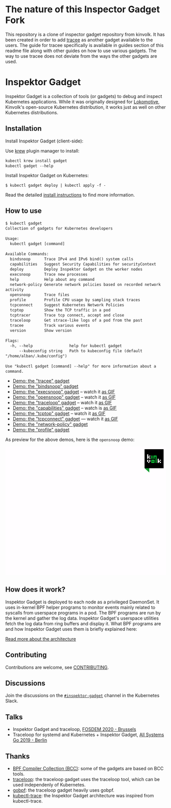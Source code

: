# The nature of this Inspector Gadget Fork
This repository is a clone of inspector gadget repository from kinvolk. It has been created in order to add [tracee](https://github.com/ogozman/amos3-tracee) as another gadget available to the users. The guide for tracee specifically is available in guides section of this readme file along with other guides on how to use various gadgets. The way to use tracee does not deviate from the ways the other gadgets are used. 

# Inspektor Gadget

Inspektor Gadget is a collection of tools (or gadgets) to debug and inspect Kubernetes applications. While it was originally designed for [Lokomotive](https://kinvolk.io/lokomotive-kubernetes/), Kinvolk's open-source Kubernetes distribution, it works just as well on other Kubernetes distributions.

## Installation

Install Inspektor Gadget (client-side):

Use [krew](https://sigs.k8s.io/krew) plugin manager to install:

```
kubectl krew install gadget
kubectl gadget --help
```

Install Inspektor Gadget on Kubernetes:

```
$ kubectl gadget deploy | kubectl apply -f -
```

Read the detailed [install instructions](docs/install.md) to find more information.

## How to use

```
$ kubectl gadget
Collection of gadgets for Kubernetes developers

Usage:
  kubectl gadget [command]

Available Commands:
  bindsnoop      Trace IPv4 and IPv6 bind() system calls
  capabilities   Suggest Security Capabilities for securityContext
  deploy         Deploy Inspektor Gadget on the worker nodes
  execsnoop      Trace new processes
  help           Help about any command
  network-policy Generate network policies based on recorded network activity
  opensnoop      Trace files
  profile        Profile CPU usage by sampling stack traces
  tcpconnect     Suggest Kubernetes Network Policies
  tcptop         Show the TCP traffic in a pod
  tcptracer      Trace tcp connect, accept and close
  traceloop      Get strace-like logs of a pod from the past
  tracee         Track various events
  version        Show version

Flags:
  -h, --help                help for kubectl gadget
      --kubeconfig string   Path to kubeconfig file (default "/home/alban/.kube/config")

Use "kubectl gadget [command] --help" for more information about a command.
```
- [Demo: the "tracee" gadget](docs/guides/tracee.md)
- [Demo: the "bindsnoop" gadget](docs/guides/bindsnoop.md)
- [Demo: the "execsnoop" gadget](docs/guides/execsnoop.md) – watch it [as GIF](docs/demos/demo-execsnoop-gifterminal.gif)
- [Demo: the "opensnoop" gadget](docs/guides/opensnoop.md) – watch it [as GIF](docs/demos/demo-opensnoop-gifterminal.gif)
- [Demo: the "traceloop" gadget](docs/guides/traceloop.md) – watch it [as GIF](docs/demos/demo-traceloop-gifterminal.gif)
- [Demo: the "capabilities" gadget](docs/guides/capabilities.md) – watch is [as GIF](docs/demos/demo-capabilities-gifterminal.gif)
- [Demo: the "tcptop" gadget](docs/guides/tcptop.md) – watch it [as GIF](docs/demos/demo-tcptop-gifterminal.gif)
- [Demo: the "tcpconnect" gadget](docs/guides/tcpconnect.md) — watch it [as GIF](docs/demos/demo-tcpconnect-gifterminal.gif)
- [Demo: the "network-policy" gadget](docs/guides/network-policy.md)
- [Demo: the "profile" gadget](docs/guides/profile.md)

As preview for the above demos, here is the `opensnoop` demo:

![](docs/demos/demo-opensnoop-gifterminal.gif)

## How does it work?

Inspektor Gadget is deployed to each node as a privileged DaemonSet.
It uses in-kernel BPF helper programs to monitor events mainly related to
syscalls from userspace programs in a pod. The BPF programs are run by
the kernel and gather the log data. Inspektor Gadget's userspace
utilities fetch the log data from ring buffers and display it. What BPF
programs are and how Inspektor Gadget uses them is briefly explained here:

[Read more about the architecture](docs/architecture.md)

## Contributing

Contributions are welcome, see [CONTRIBUTING](docs/CONTRIBUTING.md).

## Discussions

Join the discussions on the [`#inspektor-gadget`](https://kubernetes.slack.com/messages/inspektor-gadget/) channel in the Kubernetes Slack.

## Talks

- Inspektor Gadget and traceloop, [FOSDEM 2020 - Brussels](https://fosdem.org/2020/schedule/event/containers_bpf_tracing/)
- Traceloop for systemd and Kubernetes + Inspektor Gadget, [All Systems Go 2019 - Berlin](https://cfp.all-systems-go.io/ASG2019/talk/98A9LW/)

## Thanks

* [BPF Compiler Collection (BCC)](https://github.com/iovisor/bcc): some of the gadgets are based on BCC tools.
* [traceloop](https://github.com/kinvolk/traceloop): the traceloop gadget uses the traceloop tool, which can be used independenly of Kubernetes.
* [gobpf](https://github.com/kinvolk/gobpf): the traceloop gadget heavily uses gobpf.
* [kubectl-trace](https://github.com/iovisor/kubectl-trace): the Inspektor Gadget architecture was inspired from kubectl-trace.
